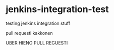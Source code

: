 # jenkins-integration-test
testing jenkins integration stuff


pull requesti kakkonen

UBER HIENO PULL REGUESTI
